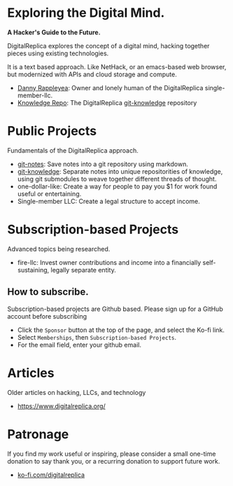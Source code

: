 # Exploring the Digital Mind.
**A Hacker's Guide to the Future.**

DigitalReplica explores the concept of a digital mind, hacking together pieces using existing technologies.

It is a text based approach. Like NetHack, or an emacs-based web browser, but modernized with APIs and cloud storage and compute.

* [Danny Rappleyea](https://github.com/dannyrappleyea): Owner and lonely human of the DigitalReplica single-member-llc.
* [Knowledge Repo](https://github.com/digitalreplica/knowledge): The DigitalReplica [git-knowledge](https://github.com/digitalreplica/git-knowledge) repository

# Public Projects
Fundamentals of the DigitalReplica approach.
* [git-notes](https://github.com/digitalreplica/git-notes): Save notes into a git repository using markdown.
* [git-knowledge](https://github.com/digitalreplica/git-knowledge): Separate notes into unique repositorities of knowledge, using git submodules
to weave together different threads of thought.
* one-dollar-like: Create a way for people to pay you $1 for work found useful or entertaining.
* Single-member LLC: Create a legal structure to accept income.

# Subscription-based Projects
Advanced topics being researched.
* fire-llc: Invest owner contributions and income into a financially self-sustaining, legally separate entity.

## How to subscribe.
Subscription-based projects are Github based. Please sign up for a GitHub account before subscribing
* Click the ```Sponsor``` button at the top of the page, and select the Ko-fi link.
* Select ```Memberships```, then ```Subscription-based Projects```.
* For the email field, enter your github email.

# Articles
Older articles on hacking, LLCs, and technology
* https://www.digitalreplica.org/

# Patronage
If you find my work useful or inspiring, please consider a small one-time donation to say thank you, or a recurring donation to support future work.
* [ko-fi.com/digitalreplica](https://ko-fi.com/digitalreplica)
